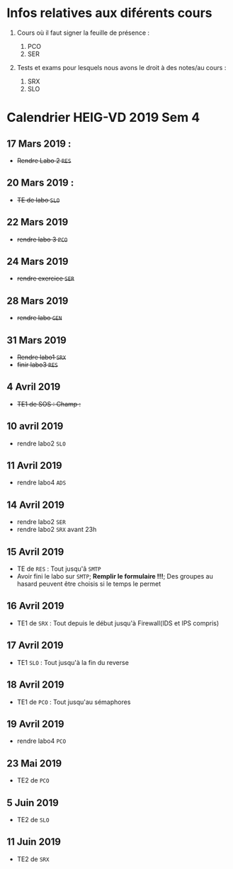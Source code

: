 # Infos relatives aux diférents cours

1. Cours où il faut signer la feuille de présence :
    1. PCO
    2. SER

2. Tests et exams pour lesquels nous avons le droit à des notes/au cours : 
    1. SRX
    2. SLO

    
# Calendrier HEIG-VD 2019 Sem 4

## 17 Mars 2019 :

- ~~Rendre Labo 2 `RES`~~

## 20 Mars 2019 :

- ~~TE de labo `SLO`~~

## 22 Mars 2019 

- ~~rendre labo 3 `PCO`~~

## 24 Mars 2019 

- ~~rendre exercice `SER`~~

## 28 Mars 2019

- ~~rendre labo `GEN`~~

## 31 Mars 2019

- ~~Rendre labo1 `SRX`~~
- ~~finir labo3 `RES`~~

## 4 Avril 2019

- ~~TE1 de SOS : Champ :~~ 

## 10 avril 2019

- rendre labo2 `SLO` 

## 11 Avril 2019

- rendre labo4 `ADS`

## 14 Avril 2019

- rendre labo2 `SER`
- rendre labo2 `SRX` avant 23h

## 15 Avril 2019 

- TE de `RES` : Tout jusqu'â `SMTP`
- Avoir fini le labo sur `SMTP`; **Remplir le formulaire !!!**; Des groupes au hasard peuvent être choisis si le temps le permet

## 16 Avril 2019

- TE1 de `SRX` : Tout depuis le début jusqu'à Firewall(IDS et IPS compris)

## 17 Avril 2019

- TE1 `SLO` : Tout jusqu'à la fin du reverse

## 18 Avril 2019

- TE1 de `PCO` : Tout jusqu'au sémaphores

## 19 Avril 2019

- rendre labo4 `PCO`

## 23 Mai 2019

- TE2 de `PCO`

## 5 Juin 2019

- TE2 de `SLO`


## 11 Juin 2019

- TE2 de `SRX`
